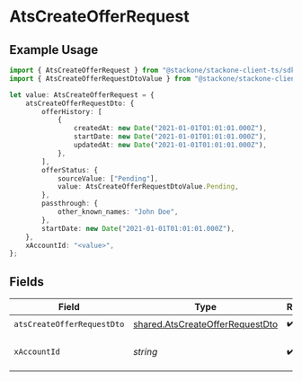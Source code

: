 # AtsCreateOfferRequest

## Example Usage

```typescript
import { AtsCreateOfferRequest } from "@stackone/stackone-client-ts/sdk/models/operations";
import { AtsCreateOfferRequestDtoValue } from "@stackone/stackone-client-ts/sdk/models/shared";

let value: AtsCreateOfferRequest = {
    atsCreateOfferRequestDto: {
        offerHistory: [
            {
                createdAt: new Date("2021-01-01T01:01:01.000Z"),
                startDate: new Date("2021-01-01T01:01:01.000Z"),
                updatedAt: new Date("2021-01-01T01:01:01.000Z"),
            },
        ],
        offerStatus: {
            sourceValue: ["Pending"],
            value: AtsCreateOfferRequestDtoValue.Pending,
        },
        passthrough: {
            other_known_names: "John Doe",
        },
        startDate: new Date("2021-01-01T01:01:01.000Z"),
    },
    xAccountId: "<value>",
};
```

## Fields

| Field                                                                                     | Type                                                                                      | Required                                                                                  | Description                                                                               |
| ----------------------------------------------------------------------------------------- | ----------------------------------------------------------------------------------------- | ----------------------------------------------------------------------------------------- | ----------------------------------------------------------------------------------------- |
| `atsCreateOfferRequestDto`                                                                | [shared.AtsCreateOfferRequestDto](../../../sdk/models/shared/atscreateofferrequestdto.md) | :heavy_check_mark:                                                                        | N/A                                                                                       |
| `xAccountId`                                                                              | *string*                                                                                  | :heavy_check_mark:                                                                        | The account identifier                                                                    |